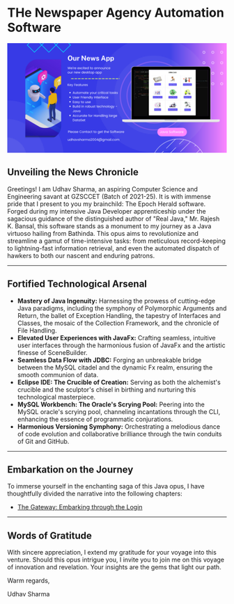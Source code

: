 # THe Newspaper Agency Automation Software

![Empower Knowledge](./assets/Our%20News%20App.png)

## Unveiling the News Chronicle

Greetings! I am Udhav Sharma, an aspiring Computer Science and Engineering savant at GZSCCET (Batch of 2021-25). It is with immense pride that I present to you my brainchild: The Epoch Herald software. Forged during my intensive Java Developer apprenticeship under the sagacious guidance of the distinguished author of "Real Java," Mr. Rajesh K. Bansal, this software stands as a monument to my journey as a Java virtuoso hailing from Bathinda. This opus aims to revolutionize and streamline a gamut of time-intensive tasks: from meticulous record-keeping to lightning-fast information retrieval, and even the automated dispatch of hawkers to both our nascent and enduring patrons.

---

## Fortified Technological Arsenal

* **Mastery of Java Ingenuity:** Harnessing the prowess of cutting-edge Java paradigms, including the symphony of Polymorphic Arguments and Return, the ballet of Exception Handling, the tapestry of Interfaces and Classes, the mosaic of the Collection Framework, and the chronicle of File Handling.
* **Elevated User Experiences with JavaFx:** Crafting seamless, intuitive user interfaces through the harmonious fusion of JavaFx and the artistic finesse of SceneBuilder.
* **Seamless Data Flow with JDBC:** Forging an unbreakable bridge between the MySQL citadel and the dynamic Fx realm, ensuring the smooth communion of data.
* **Eclipse IDE: The Crucible of Creation:** Serving as both the alchemist's crucible and the sculptor's chisel in birthing and nurturing this technological masterpiece.
* **MySQL Workbench: The Oracle's Scrying Pool:** Peering into the MySQL oracle's scrying pool, channeling incantations through the CLI, enhancing the essence of programmatic conjurations.
* **Harmonious Versioning Symphony:** Orchestrating a melodious dance of code evolution and collaborative brilliance through the twin conduits of Git and GitHub.

---

## Embarkation on the Journey

To immerse yourself in the enchanting saga of this Java opus, I have thoughtfully divided the narrative into the following chapters:

* [The Gateway: Embarking through the Login](./Page1.md)

---

## Words of Gratitude

With sincere appreciation, I extend my gratitude for your voyage into this venture. Should this opus intrigue you, I invite you to join me on this voyage of innovation and revelation. Your insights are the gems that light our path.

Warm regards,

Udhav Sharma
